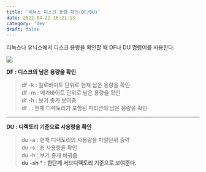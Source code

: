```yaml
---
title: '리눅스 디스크 용량 확인(DF/DU)'
date: 2022-04-22 16:21:13
category: 'dev'
draft: false
---
```


리눅스나 유닉스에서 디스크 용량을 확인할 때 DF나 DU 명령어를 사용한다.

![](https://blog.kakaocdn.net/dn/c6mlvH/btqzYVRRkre/hawUqkkbuhyuz1qPOtZLfk/img.png)

**DF : 디스크의 남은 용량을 확인**

> df -k : 킬로바이트 단위로 현재 남은 용량을 확인  
> df -m : 메가바이트 단위로 남은 용량을 왁인   
> df -h : 보기 좋게 보여줌  
> df . : 현재 디렉토리가 포함된 파티션의 남은 용량을 확인

* * *

**DU : 디렉토리 기준으로 사용량을 확인**

> du -a : 현재 디렉토리의 사용량을 파일단위 출력  
> du -s : 총 사용량을 확인  
> du -h : 보기 좋게 바꿔줌   
> **du -sh \* : 한단계 서브디렉토리 기준으로 보여준다.**
